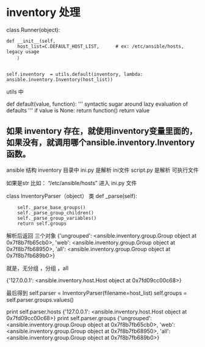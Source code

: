 # inventory 处理


class Runner(object):

    def __init__(self,
        host_list=C.DEFAULT_HOST_LIST,      # ex: /etc/ansible/hosts, legacy usage
        ）


    self.inventory  = utils.default(inventory, lambda: ansible.inventory.Inventory(host_list))


utils 中

def default(value, function):
    ''' syntactic sugar around lazy evaluation of defaults '''
    if value is None:
        return function()
    return value

## 如果 inventory 存在，就使用inventory变量里面的，如果没有，就调用哪个ansible.inventory.Inventory 函数。


ansible 结构
inventory 目录中 ini.py  是解析 ini文件
script.py 是解析 可执行文件

如果是str 比如： “/etc/ansible/hosts”  进入 ini.py  文件

class InventoryParser（object） 类
        def _parse(self):

        self._parse_base_groups()
        self._parse_group_children()
        self._parse_group_variables()
        return self.groups

解析后返回 三个对象 
{'ungrouped': <ansible.inventory.group.Group object at 0x7f8b7fb65cb0>, 'web': <ansible.inventory.group.Group object at 0x7f8b7fb68950>, 'all': <ansible.inventory.group.Group object at 0x7f8b7fb689b0>}

就是，无分组 ，分组 ，all 


{'127.0.0.1': <ansible.inventory.host.Host object at 0x7fd09cc00c68>}




最后得到
    self.parser = InventoryParser(filename=host_list)
    self.groups = self.parser.groups.values()



print self.parser.hosts
{'127.0.0.1': <ansible.inventory.host.Host object at 0x7fd09cc00c68>}
print self.parser.groups
{'ungrouped': <ansible.inventory.group.Group object at 0x7f8b7fb65cb0>, 'web': <ansible.inventory.group.Group object at 0x7f8b7fb68950>, 'all': <ansible.inventory.group.Group object at 0x7f8b7fb689b0>}

